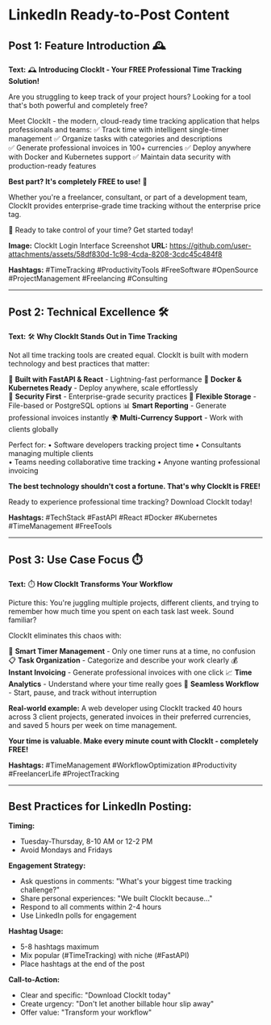 # LinkedIn Ready-to-Post Content

## Post 1: Feature Introduction 🕰️

**Text:**
🕰️ **Introducing ClockIt - Your FREE Professional Time Tracking Solution!**

Are you struggling to keep track of your project hours? Looking for a tool that's both powerful and completely free? 

Meet ClockIt - the modern, cloud-ready time tracking application that helps professionals and teams:
✅ Track time with intelligent single-timer management
✅ Organize tasks with categories and descriptions  
✅ Generate professional invoices in 100+ currencies
✅ Deploy anywhere with Docker and Kubernetes support
✅ Maintain data security with production-ready features

**Best part? It's completely FREE to use!** 🎉

Whether you're a freelancer, consultant, or part of a development team, ClockIt provides enterprise-grade time tracking without the enterprise price tag.

🚀 Ready to take control of your time? Get started today!

**Image:** ClockIt Login Interface Screenshot
**URL:** https://github.com/user-attachments/assets/58df830d-1c98-4cda-8208-3cdc45c484f8

**Hashtags:** #TimeTracking #ProductivityTools #FreeSoftware #OpenSource #ProjectManagement #Freelancing #Consulting

---

## Post 2: Technical Excellence 🛠️

**Text:**
🛠️ **Why ClockIt Stands Out in Time Tracking**

Not all time tracking tools are created equal. ClockIt is built with modern technology and best practices that matter:

🔧 **Built with FastAPI & React** - Lightning-fast performance
🐳 **Docker & Kubernetes Ready** - Deploy anywhere, scale effortlessly  
🔐 **Security First** - Enterprise-grade security practices
💾 **Flexible Storage** - File-based or PostgreSQL options
📊 **Smart Reporting** - Generate professional invoices instantly
🌍 **Multi-Currency Support** - Work with clients globally

Perfect for:
• Software developers tracking project time
• Consultants managing multiple clients  
• Teams needing collaborative time tracking
• Anyone wanting professional invoicing

**The best technology shouldn't cost a fortune. That's why ClockIt is FREE!**

Ready to experience professional time tracking? Download ClockIt today!

**Hashtags:** #TechStack #FastAPI #React #Docker #Kubernetes #TimeManagement #FreeTools

---

## Post 3: Use Case Focus ⏱️

**Text:**
⏱️ **How ClockIt Transforms Your Workflow**

Picture this: You're juggling multiple projects, different clients, and trying to remember how much time you spent on each task last week. Sound familiar?

ClockIt eliminates this chaos with:

🎯 **Smart Timer Management** - Only one timer runs at a time, no confusion
📋 **Task Organization** - Categorize and describe your work clearly
💰 **Instant Invoicing** - Generate professional invoices with one click
📈 **Time Analytics** - Understand where your time really goes
🔄 **Seamless Workflow** - Start, pause, and track without interruption

**Real-world example:** A web developer using ClockIt tracked 40 hours across 3 client projects, generated invoices in their preferred currencies, and saved 5 hours per week on time management.

**Your time is valuable. Make every minute count with ClockIt - completely FREE!**

**Hashtags:** #TimeManagement #WorkflowOptimization #Productivity #FreelancerLife #ProjectTracking

---

## Best Practices for LinkedIn Posting:

**Timing:** 
- Tuesday-Thursday, 8-10 AM or 12-2 PM
- Avoid Mondays and Fridays

**Engagement Strategy:**
- Ask questions in comments: "What's your biggest time tracking challenge?"
- Share personal experiences: "We built ClockIt because..."
- Respond to all comments within 2-4 hours
- Use LinkedIn polls for engagement

**Hashtag Usage:**
- 5-8 hashtags maximum
- Mix popular (#TimeTracking) with niche (#FastAPI)
- Place hashtags at the end of the post

**Call-to-Action:**
- Clear and specific: "Download ClockIt today"
- Create urgency: "Don't let another billable hour slip away"
- Offer value: "Transform your workflow"